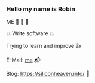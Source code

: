 ### Hello my name is Robin

ME 🙈 🙉 🙊

💥 Write software 💥

Trying to learn and improve 👍

E-Mail: [me](mailto:siliconrob@siliconheaven.net?subject=Github%20Contact) 📬

Blog: https://siliconheaven.info/ 📙
